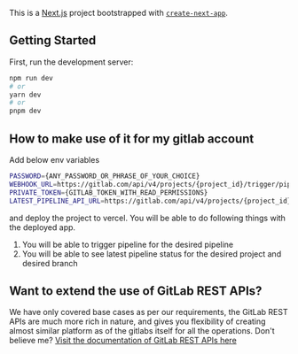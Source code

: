 This is a [Next.js](https://nextjs.org/) project bootstrapped with [`create-next-app`](https://github.com/vercel/next.js/tree/canary/packages/create-next-app).

## Getting Started

First, run the development server:

```bash
npm run dev
# or
yarn dev
# or
pnpm dev
```

## How to make use of it for my gitlab account

Add below env variables

```bash
PASSWORD={ANY_PASSWORD_OR_PHRASE_OF_YOUR_CHOICE}
WEBHOOK_URL=https://gitlab.com/api/v4/projects/{project_id}/trigger/pipeline?token={api_token_with_write_permission}&ref={DESIRED_BRANCH_TO_TRIGGER_PIPELINE_FOR}
PRIVATE_TOKEN={GITLAB_TOKEN_WITH_READ_PERMISSIONS}
LATEST_PIPELINE_API_URL=https://gitlab.com/api/v4/projects/{project_id}/pipelines/latest
```

and deploy the project to vercel. You will be able to do following things with the deployed app.

1. You will be able to trigger pipeline for the desired pipeline
2. You will be able to see latest pipeline status for the desired project and desired branch


## Want to extend the use of GitLab REST APIs?

We have only covered base cases as per our requirements, the GitLab REST APIs are much more rich in nature, and gives you flexibility of creating almost similar platform
as of the gitlabs itself for all the operations. Don't believe me? [Visit the documentation of GitLab REST APIs here](https://docs.gitlab.com/ee/api/rest)